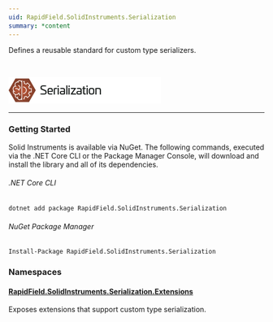 ```yaml
---
uid: RapidField.SolidInstruments.Serialization
summary: *content
---
```


<!--
Copyright (c) RapidField LLC. Licensed under the MIT License. See LICENSE.txt in the project root for license information.
-->

Defines a reusable standard for custom type serializers.

<br />

![Serialization label](../images/Label.Serialization.300w.png)
- - -

### Getting Started

Solid Instruments is available via NuGet. The following commands, executed via the .NET Core CLI or the Package Manager Console, will download and install the library and all of its dependencies.

###### .NET Core CLI

```shell
dotnet add package RapidField.SolidInstruments.Serialization
```

###### NuGet Package Manager

```shell
Install-Package RapidField.SolidInstruments.Serialization
```

### Namespaces

#### [RapidField.SolidInstruments.Serialization.Extensions](RapidField.SolidInstruments.Serialization.Extensions.html)

<section>
Exposes extensions that support custom type serialization.
</section>